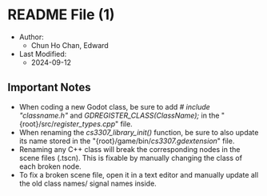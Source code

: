 # README File (1)

* Author:  
  * Chun Ho Chan, Edward  
* Last Modified:  
  * 2024-09-12  

## Important Notes

* When coding a new Godot class, be sure to add *# include "classname.h"* and *GDREGISTER_CLASS(ClassName);* in the "{root}/src/*register_types.cpp*" file.  
* When renaming the *cs3307_library_init()* function, be sure to also update its name stored in the "{root}/game/bin/*cs3307.gdextension*" file.  
* Renaming any C++ class will break the corresponding nodes in the scene files (.tscn). This is fixable by manually changing the class of each broken node.  
* To fix a broken scene file, open it in a text editor and manually update all the old class names/ signal names inside.  
